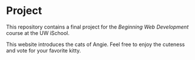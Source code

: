 # Project

This repository contains a final project for the _Beginning Web Development_ course at the UW iSchool.

This website introduces the cats of Angie. Feel free to enjoy the cuteness and vote for your favorite kitty.
